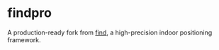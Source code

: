 # findpro
A production-ready fork from [find](https://github.com/schollz/find), a high-precision indoor positioning framework.
